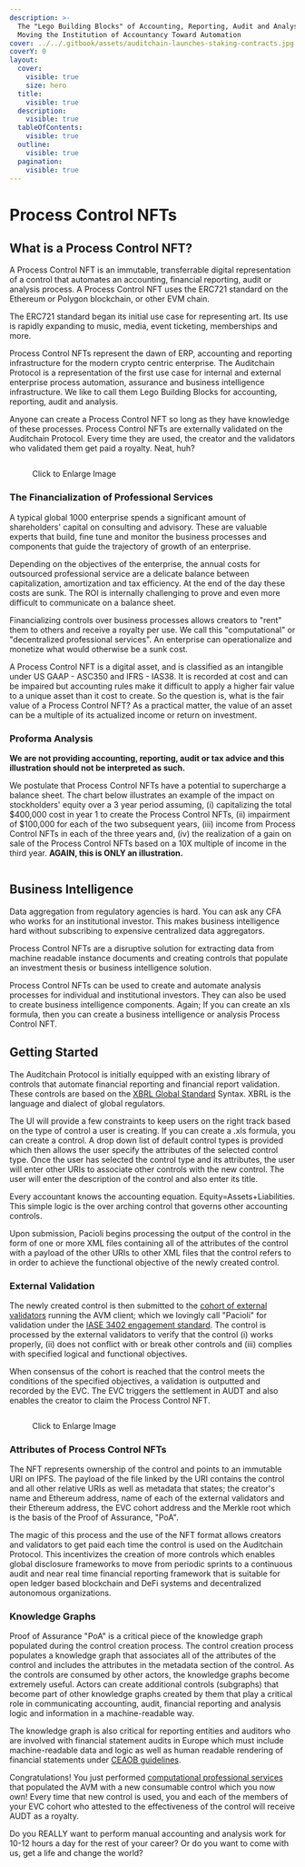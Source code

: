 ```yaml
---
description: >-
  The "Lego Building Blocks" of Accounting, Reporting, Audit and Analysis -
  Moving the Institution of Accountancy Toward Automation
cover: ../../.gitbook/assets/auditchain-launches-staking-contracts.jpg
coverY: 0
layout:
  cover:
    visible: true
    size: hero
  title:
    visible: true
  description:
    visible: true
  tableOfContents:
    visible: true
  outline:
    visible: true
  pagination:
    visible: true
---
```


# Process Control NFTs

## What is a Process Control NFT?

A Process Control NFT is an immutable, transferrable digital representation of a control that automates an accounting, financial reporting, audit or analysis process. A Process Control NFT uses the ERC721 standard on the Ethereum or Polygon blockchain, or other EVM chain.

The ERC721 standard began its initial use case for representing art. Its use is rapidly expanding to music, media, event ticketing, memberships and more.&#x20;

Process Control NFTs represent the dawn of ERP, accounting and reporting infrastructure for the modern crypto centric enterprise. The Auditchain Protocol is a representation of the first use case for internal and external enterprise process automation, assurance and business intelligence infrastructure. We like to call them Lego Building Blocks for accounting, reporting, audit and analysis.

Anyone can create a Process Control NFT so long as they have knowledge of these processes. Process Control NFTs are externally validated on the Auditchain Protocol. Every time they are used, the creator and the validators who validated them get paid a royalty. Neat, huh?

<figure><img src="../../.gitbook/assets/image (5) (1).png" alt=""><figcaption><p>Click to Enlarge Image</p></figcaption></figure>

&#x20;&#x20;

### The Financialization of Professional Services

A typical global 1000 enterprise spends a significant amount of shareholders' capital on consulting and advisory. These are valuable experts that build, fine tune and monitor the business processes and components that guide the trajectory of growth of an enterprise.&#x20;

Depending on the objectives of the enterprise, the annual costs for outsourced professional service are a delicate balance between capitalization, amortization and tax efficiency. At the end of the day these costs are sunk. The ROI is internally challenging to prove and even more difficult to communicate on a balance sheet.&#x20;

Financializing controls over business processes allows creators to "rent" them to others and receive a royalty per use. We call this "computational" or "decentralized professional services". An enterprise can operationalize and monetize what would otherwise be a sunk cost.&#x20;

A Process Control NFT is a digital asset, and is classified as an intangible under US GAAP - ASC350 and IFRS - IAS38. It is recorded at cost and can be impaired but accounting rules make it difficult to apply a higher fair value to a unique asset than it cost to create. So the question is, what is the fair value of a Process Control NFT? As a practical matter, the value of an asset can be a multiple of its actualized income or return on investment.&#x20;

### Proforma Analysis&#x20;

**We are not providing accounting, reporting, audit or tax advice and this illustration should not be interpreted as such.**&#x20;

We postulate that Process Control NFTs have a potential to supercharge a balance sheet. The chart below illustrates an example of the impact on stockholders' equity over a 3 year period assuming, (i) capitalizing the total $400,000 cost in year 1 to create the Process Control NFTs, (ii) impairment of $100,000 for each of the two subsequent years, (iii) income from Process Control NFTs in each of the three years and, (iv) the realization of a gain on sale of the Process Control NFTs based on a 10X multiple of income in the third year. **AGAIN, this is ONLY an illustration.**

<figure><img src="../../.gitbook/assets/auditchain-proforma-example (1).jpg" alt=""><figcaption></figcaption></figure>

## Business Intelligence&#x20;

Data aggregation from regulatory agencies is hard. You can ask any CFA who works for an institutional investor. This makes business intelligence hard without subscribing to expensive centralized data aggregators.

Process Control NFTs are a disruptive solution for extracting data from machine readable instance documents and creating controls that populate an investment thesis or business intelligence solution.&#x20;

Process Control NFTs can be used to create and automate analysis processes for individual and institutional investors. They can also be used to create business intelligence components. Again; If you can create an xls formula, then you can create a business intelligence or analysis Process Control NFT.   &#x20;

## Getting Started

The Auditchain Protocol is initially equipped with an existing library of controls that automate financial reporting and financial report validation. These controls are based on the [XBRL Global Standard](https://www.xbrl.org/) Syntax. XBRL is the language and dialect of global regulators.&#x20;

The UI will provide a few constraints to keep users on the right track based on the type of control a user is creating. If you can create a .xls formula, you can create a control. A drop down list of default control types is provided which then allows the user specify the attributes of the selected control type. Once the user has selected the control type and its attributes, the user will enter other URIs to associate other controls with the new control. The user will enter the description of the control and also enter its title.

Every accountant knows the accounting equation. Equity=Assets+Liabilities. This simple logic is the over arching control that governs other accounting controls.  &#x20;

Upon submission, Pacioli begins processing the output of the control in the form of one or more XML files containing all of the attributes of the control with a payload of the other URIs to other XML files that the control refers to in order to achieve the functional objective of the newly created control.&#x20;

### External Validation

The newly created control is then submitted to the [cohort of external validators](https://docs.auditchain.finance/auditchain-protocol/auditchain-core-v1/for-reporting-entities) running the AVM client; which we lovingly call "Pacioli" for validation under the [IASE 3402 engagement standard](https://www.ifac.org/system/files/downloads/b014-2010-iaasb-handbook-isae-3402.pdf). The control is processed by the external validators to verify that the control (i) works properly, (ii) does not conflict with or break other controls and (iii) complies with specified logical and functional objectives.

When consensus of the cohort is reached that the control meets the conditions of the specified objectives, a validation is outputted and recorded by the EVC. The EVC triggers the settlement in AUDT and also enables the creator to claim the Process Control NFT.&#x20;

<figure><img src="../../.gitbook/assets/image (2) (1).png" alt=""><figcaption><p>Click to Enlarge Image</p></figcaption></figure>

### Attributes of Process Control NFTs

The NFT represents ownership of the control and points to an immutable URI on IPFS. The payload of the file linked by the URI contains the control and all other relative URIs as well as metadata that states; the creator's name and Ethereum address, name of each of the external validators and their Ethereum address, the EVC cohort address and the Merkle root which is the basis of the Proof of Assurance, "PoA". &#x20;

The magic of this process and the use of the NFT format allows creators and validators to get paid each time the control is used on the Auditchain Protocol. This incentivizes the creation of more controls which enables global disclosure frameworks to move from periodic sprints to a continuous audit and near real time financial reporting framework that is suitable for open ledger based blockchain and DeFi systems and decentralized autonomous organizations.

### Knowledge Graphs

Proof of Assurance "PoA" is a critical piece of the knowledge graph populated during the control creation process. The control creation process populates a knowledge graph that associates all of the attributes of the control and includes the attributes in the metadata section of the control. As the controls are consumed by other actors, the knowledge graphs become extremely useful. Actors can create additional controls (subgraphs) that become part of other knowledge graphs created by them that play a critical role in communicating accounting, audit, financial reporting and analysis logic and information in a machine-readable way.&#x20;

The knowledge graph is also critical for reporting entities and auditors who are involved with financial statement audits in Europe which must include machine-readable data and logic as well as human readable rendering of financial statements under [CEAOB guidelines](https://ec.europa.eu/info/sites/default/files/business\_economy\_euro/banking\_and\_finance/documents/191128-ceaob-guidelines-auditors-involvement-financial-statements\_en.pdf).&#x20;

Congratulations! You just performed [computational professional services](http://accounting.auditchain.finance/library/ComputationalProfessionalServices.pdf) that populated the AVM with a new consumable control which you now own! Every time that new control is used, you and each of the members of your EVC cohort who attested to the effectiveness of the control will receive AUDT as a royalty.&#x20;

Do you REALLY want to perform manual accounting and analysis work for 10-12 hours a day for the rest of your career? Or do you want to come with us, get a life and change the world?  &#x20;

###





